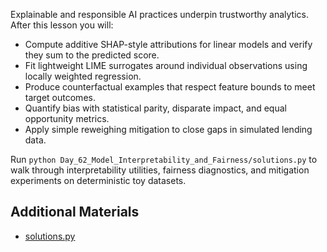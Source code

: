 Explainable and responsible AI practices underpin trustworthy analytics. After this lesson you will:

- Compute additive SHAP-style attributions for linear models and verify they sum to the predicted score.
- Fit lightweight LIME surrogates around individual observations using locally weighted regression.
- Produce counterfactual examples that respect feature bounds to meet target outcomes.
- Quantify bias with statistical parity, disparate impact, and equal opportunity metrics.
- Apply simple reweighing mitigation to close gaps in simulated lending data.

Run `python Day_62_Model_Interpretability_and_Fairness/solutions.py` to walk through interpretability utilities, fairness diagnostics, and mitigation experiments on deterministic toy datasets.

## Additional Materials

- [solutions.py](https://github.com/saint2706/Coding-For-MBA/blob/main/Day_62_Model_Interpretability_and_Fairness/solutions.py)
